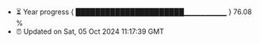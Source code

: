 - ⏳ Year progress { ██████████████████████▁▁▁▁▁▁▁▁ } 76.08 %
- ⏰ Updated on Sat, 05 Oct 2024 11:17:39 GMT

